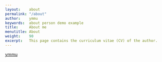 ```yaml
---
layout:    about
permalink: "/about"
author:    ymmu
keywords:  about person demo example
title:     About me
menutitle: About
weight:    90
excerpt:   This page contains the curriculum vitae (CV) of the author.
--- 
```

<script async defer src="https://buttons.github.io/buttons.js"></script>


<!--
If you like this theme and like to show your appreciation then please leave a star in the GitHub repository or [buy me a coffee](https://www.paypal.me/jenswillmer/3) - Thank you!
-->
<p class="github-button-container">
<a class="github-button" href="https://github.com/ymmu" data-size="large" data-show-count="true" aria-label="Star jwillmer/jekyllDecent on GitHub">ymmu</a>
</p>
